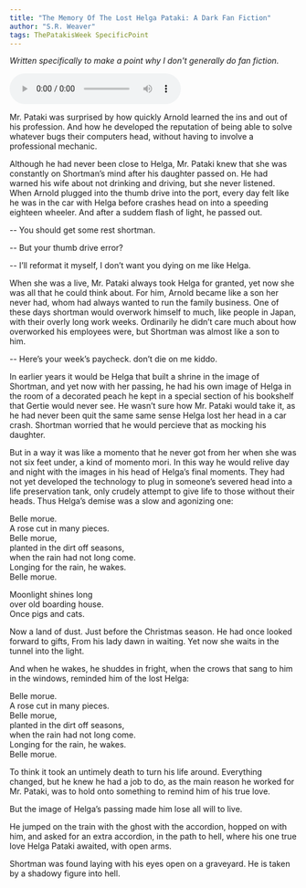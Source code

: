 ```yaml
---
title: "The Memory Of The Lost Helga Pataki: A Dark Fan Fiction"
author: "S.R. Weaver"
tags: ThePatakisWeek SpecificPoint
---
```

<i>Written specifically to make a point why I don't generally do fan fiction.</i>

<audio controls>
  <source src="https://lwflouisa.github.io/UploadedFairyRadio/Audio/TheMemoryOfTheLostHelga/TheHauntingOfHelga.mp3" type="audio/mpeg">
Your browser does not support the audio element.
</audio> 

Mr. Pataki was surprised by how quickly Arnold learned the ins and out of his profession. And how he developed the reputation of being able to solve whatever bugs their computers head, without having to involve a professional mechanic.

Although he had never been close to Helga, Mr. Pataki knew that she was constantly on Shortman’s mind after his daughter passed on. He had warned his wife about not drinking and driving, but she never listened. When Arnold plugged into the thumb drive into the port, every day felt like he was in the car with Helga before crashes head on into a speeding eighteen wheeler. And after a suddem flash of light, he passed out.

-- You should get some rest shortman.

-- But your thumb drive error?

-- I’ll reformat it myself, I don’t want you dying on me like Helga.

When she was a live, Mr. Pataki always took Helga for granted, yet now she was all that he could think about. For him, Arnold became like a son her never had, whom had always wanted to run the family business. One of these days shortman would overwork himself to much, like people in Japan, with their overly long work weeks. Ordinarily he didn’t care much about how overworked his employees were, but Shortman was almost like a son to him.

-- Here’s your week’s paycheck. don’t die on me kiddo.

In earlier years it would be Helga that built a shrine in the image of Shortman, and yet now with her passing, he had his own image of Helga in the room of a decorated peach he kept in a special section of his bookshelf that Gertie would never see. He wasn’t sure how Mr. Pataki would take it, as he had never been quit the same same sense Helga lost her head in a car crash. Shortman worried that he would percieve that as mocking his daughter.

But in a way it was like a momento that he never got from her when she was not six feet under, a kind of momento mori. In this way he would relive day and night with the images in his head of Helga’s final moments. They had not yet developed the technology to plug in someone’s severed head into a life preservation tank, only crudely attempt to give life to those without their heads. Thus Helga’s demise was a slow and agonizing one:

Belle morue.<br />
A rose cut in many pieces.<br />
Belle morue,<br />
planted in the dirt off seasons,<br />
when the rain had not long come.<br />
Longing for the rain, he wakes.<br />
Belle morue.

Moonlight shines long<br />
over old boarding house.<br />
Once pigs and cats.

Now a land of dust. Just before the Christmas season. He had once looked forward to gifts, From his lady dawn in waiting. Yet now she waits in the tunnel into the light.

And when he wakes, he shuddes in fright, when the crows that sang to him in the windows, reminded him of the lost Helga:

Belle morue.<br />
A rose cut in many pieces.<br />
Belle morue,<br />
planted in the dirt off seasons,<br />
when the rain had not long come.<br />
Longing for the rain, he wakes.<br />
Belle morue.

To think it took an untimely death to turn his life around. Everything changed, but he knew he had a job to do, as the main reason he worked for Mr. Pataki, was to hold onto something to remind him of his true love.

But the image of Helga’s passing made him lose all will to live.

He jumped on the train with the ghost with the accordion, hopped on with him, and asked for an extra accordion, in the path to hell, where his one true love Helga Pataki awaited, with open arms.

Shortman was found laying with his eyes open on a graveyard.
	He is taken by a shadowy figure into hell.
